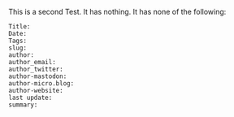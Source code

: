 This is a second Test. It has nothing. It has none of the following:

```
Title:
Date: 
Tags: 
slug: 
author:
author_email:
author_twitter:
author-mastodon:
author-micro.blog:
author-website:
last update:
summary: 
```